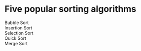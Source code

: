 # Five popular sorting algorithms
Bubble Sort <br>
Insertion Sort <br>
Selection Sort <br>
Quick Sort <br>
Merge Sort
